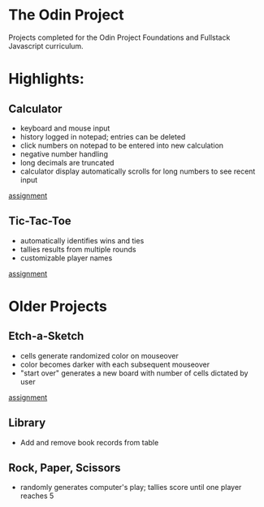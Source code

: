 # The Odin Project

Projects completed for the Odin Project Foundations and Fullstack Javascript curriculum. 

# Highlights:

## Calculator

* keyboard and mouse input
* history logged in notepad; entries can be deleted
* click numbers on notepad to be entered into new calculation
* negative number handling
* long decimals are truncated
* calculator display automatically scrolls for long numbers to see recent input

[assignment](https://www.theodinproject.com/paths/foundations/courses/foundations/lessons/calculator)


## Tic-Tac-Toe

* automatically identifies wins and ties
* tallies results from multiple rounds
* customizable player names

[assignment](https://www.theodinproject.com/paths/full-stack-javascript/courses/javascript/lessons/tic-tac-toe)


# Older Projects

## Etch-a-Sketch

* cells generate randomized color on mouseover
* color becomes darker with each subsequent mouseover
* "start over" generates a new board with number of cells dictated by user

[assignment](https://www.theodinproject.com/paths/foundations/courses/foundations/lessons/etch-a-sketch-project)


## Library

* Add and remove book records from table 


## Rock, Paper, Scissors

* randomly generates computer's play; tallies score until one player reaches 5